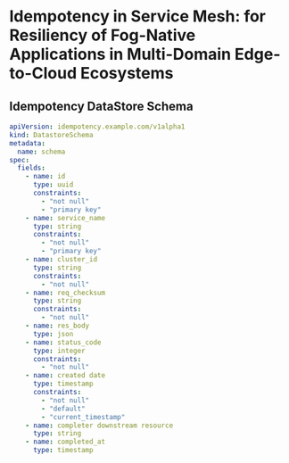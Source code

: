 # Idempotency in Service Mesh: for Resiliency of Fog-Native Applications in Multi-Domain Edge-to-Cloud Ecosystems

## Idempotency DataStore Schema

```yaml
apiVersion: idempotency.example.com/v1alpha1
kind: DatastoreSchema
metadata:
  name: schema
spec:
  fields:
    - name: id
      type: uuid
      constraints:
        - "not null"
        - "primary key"
    - name: service_name
      type: string
      constraints:
        - "not null"
        - "primary key"
    - name: cluster_id
      type: string
      constraints:
        - "not null"
    - name: req_checksum
      type: string
      constraints:
        - "not null"
    - name: res_body
      type: json
    - name: status_code
      type: integer
      constraints:
        - "not null"
    - name: created date
      type: timestamp
      constraints:
        - "not null"
        - "default"
        - "current_timestamp"
    - name: completer downstream resource
      type: string
    - name: completed_at
      type: timestamp
```
